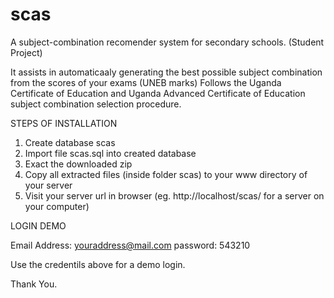 # scas
A subject-combination recomender system for secondary schools. (Student Project)

It assists in automaticaaly generating the best possible subject combination from the scores of your exams (UNEB marks)
Follows the Uganda Certificate of Education and Uganda Advanced Certificate of Education subject combination selection procedure.

STEPS OF INSTALLATION

1. Create database scas
2. Import file scas.sql into created database
3. Exact the downloaded zip
4. Copy all extracted files (inside folder scas) to your www directory of your server
5. Visit your server url in browser (eg. http://localhost/scas/ for a server on your computer)


LOGIN DEMO

Email Address: youraddress@mail.com
password: 543210


Use the credentils above for a demo login.


Thank You.



